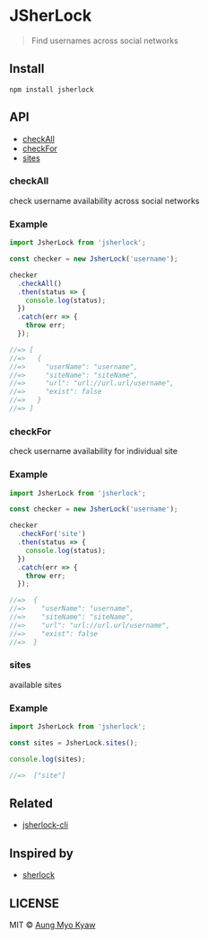 # JSherLock

> Find usernames across social networks

## Install

```shell
npm install jsherlock
```

## API

- [ checkAll ](#checkAll)
- [ checkFor ](#checkFor)
- [ sites ](#sites)

### checkAll

check username availability across social networks

### Example

```javascript
import JsherLock from 'jsherlock';

const checker = new JsherLock('username');

checker
  .checkAll()
  .then(status => {
    console.log(status);
  })
  .catch(err => {
    throw err;
  });

//=> [
//=>   {
//=>     "userName": "username",
//=>     "siteName": "siteName",
//=>     "url": "url://url.url/username",
//=>     "exist": false
//=>   }
//=> ]
```

### checkFor

check username availability for individual site

### Example

```javascript
import JsherLock from 'jsherlock';

const checker = new JsherLock('username');

checker
  .checkFor('site')
  .then(status => {
    console.log(status);
  })
  .catch(err => {
    throw err;
  });

//=>  {
//=>    "userName": "username",
//=>    "siteName": "siteName",
//=>    "url": "url://url.url/username",
//=>    "exist": false
//=>  }
```

### sites

available sites

### Example

```javascript
import JsherLock from 'jsherlock';

const sites = JsherLock.sites();

console.log(sites);

//=>  ["site"]
```

## Related

- [ jsherlock-cli ][jsherlock-cli]

## Inspired by

- [sherlock][inspired-by]

## LICENSE

MIT © [Aung Myo Kyaw](https://github.com/AungMyoKyaw)

[inspired-by]: https://github.com/TheYahya/sherlock
[jsherlock-cli]: https://github.com/AungMyoKyaw/jsherlock-cli
